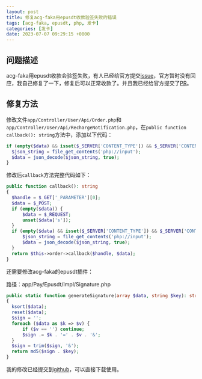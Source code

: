 ```yaml
---
layout: post
title: 修复acg-faka用epusdt收款验签失败的错误
tags: [acg-faka, epusdt, php, 发卡]
categories: [发卡]
date: 2023-07-07 09:29:15 +0800
---
```

## 问题描述

acg-faka用epusdt收款会验签失败，有人已经给官方提交[issue](https://github.com/lizhipay/acg-faka/issues/22)，官方暂时没有回应，我自己修复了一下，修复后可以正常收款了。并且我已经给官方提交了[PR](https://github.com/lizhipay/acg-faka/pull/63)。

<!-- more -->

## 修复方法

修改文件`app/Controller/User/Api/Order.php`和`app/Controller/User/Api/RechargeNotification.php`，在`public function callback(): string`方法中，添加以下代码：

```php
if (empty($data) && isset($_SERVER['CONTENT_TYPE']) && $_SERVER['CONTENT_TYPE'] == 'application/json') {
  $json_string = file_get_contents('php://input');
  $data = json_decode($json_string, true);
}
```

修改后`callback`方法完整代码如下：

```php
public function callback(): string
{
  $handle = $_GET['_PARAMETER'][0];
  $data = $_POST;
  if (empty($data)) {
      $data = $_REQUEST;
      unset($data['s']);
  }
  if (empty($data) && isset($_SERVER['CONTENT_TYPE']) && $_SERVER['CONTENT_TYPE'] == 'application/json') {
      $json_string = file_get_contents('php://input');
      $data = json_decode($json_string, true);
  }
  return $this->order->callback($handle, $data);
}
```

还需要修改acg-faka的epusdt插件：

路径：app/Pay/Epusdt/Impl/Signature.php

```php
public static function generateSignature(array $data, string $key): string
{
  ksort($data);
  reset($data);
  $sign = '';
  foreach ($data as $k => $v) {
      if ($v == '') continue;
      $sign .= $k . '=' . $v . '&';
  }
  $sign = trim($sign, '&');
  return md5($sign . $key);
}
```

我的修改已经提交到[github](https://github.com/songjian/acg-faka/commit/a57f6c02deca0c4b108bec70d8044ec4b19ab351)，可以直接下载使用。
